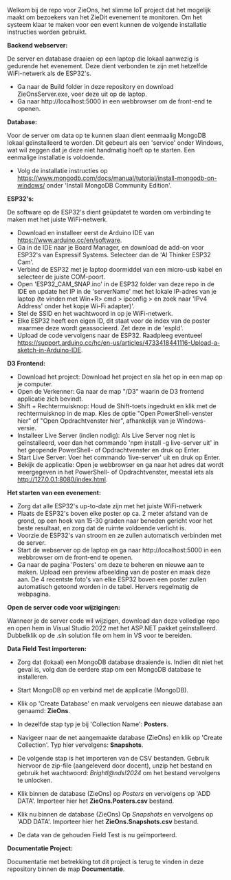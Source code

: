Welkom bij de repo voor ZieOns, het slimme IoT project dat het mogelijk maakt om bezoekers van het ZieDit evenement te monitoren.
Om het systeem klaar te maken voor een event kunnen de volgende installatie instructies worden gebruikt.


**Backend webserver:**

De server en database draaien op een laptop die lokaal aanwezig is gedurende het evenement. Deze dient verbonden te zijn met hetzelfde WiFi-netwerk als de ESP32's.
- Ga naar de Build folder in deze repository en download ZieOnsServer.exe, voer deze uit op de laptop.
- Ga naar http://localhost:5000 in een webbrowser om de front-end te openen.


**Database:**

Voor de server om data op te kunnen slaan dient eenmaalig MongoDB lokaal geïnstalleerd te worden. Dit gebeurt als een 'service' onder Windows, wat wil zeggen dat je deze niet handmatig hoeft op te starten. Een eenmalige installatie is voldoende.
- Volg de installatie instructies op https://www.mongodb.com/docs/manual/tutorial/install-mongodb-on-windows/ onder 'Install MongoDB Community Edition'.


**ESP32's:**

De software op de ESP32's dient geüpdatet te worden om verbinding te maken met het juiste WiFi-netwerk.
- Download en installeer eerst de Arduino IDE van https://www.arduino.cc/en/software.
- Ga in de IDE naar je Board Manager, en download de add-on voor ESP32's van Espressif Systems. Selecteer dan de 'AI Thinker ESP32 Cam'.
- Verbind de ESP32 met je laptop doormiddel van een micro-usb kabel en selecteer de juiste COM-poort.
- Open 'ESP32_CAM_SNAP.ino' in de ESP32 folder van deze repo in de IDE en update het IP in de 'serverName' met het lokale IP-adres van je laptop (te vinden met Win+R> cmd > ipconfig > en zoek naar 'IPv4 Address' onder het kopje Wi-Fi adapter)'.
- Stel de SSID en het wachtwoord in op je WiFi-netwerk.
- Elke ESP32 heeft een eigen ID, dit staat voor de index van de poster waarmee deze wordt geassocieerd. Zet deze in de 'espId'.
- Upload de code vervolgens naar de ESP32. Raadpleeg eventueel https://support.arduino.cc/hc/en-us/articles/4733418441116-Upload-a-sketch-in-Arduino-IDE.


**D3 Frontend:**

- Download het project: Download het project en sla het op in een map op je computer.
- Open de Verkenner: Ga naar de map "/D3" waarin de D3 frontend applicatie zich bevindt.
- Shift + Rechtermuisknop: Houd de Shift-toets ingedrukt en klik met de rechtermuisknop in de map. Kies de optie "Open PowerShell-venster hier" of "Open Opdrachtvenster hier", afhankelijk van je Windows-versie.
- Installeer Live Server (indien nodig): Als Live Server nog niet is geïnstalleerd, voer dan het commando 'npm install -g live-server uit' in het geopende PowerShell- of Opdrachtvenster en druk op Enter.
- Start Live Server: Voer het commando 'live-server' uit en druk op Enter.
- Bekijk de applicatie: Open je webbrowser en ga naar het adres dat wordt weergegeven in het PowerShell- of Opdrachtvenster, meestal iets als http://127.0.0.1:8080/index.html.


**Het starten van een evenement:**

- Zorg dat alle ESP32's up-to-date zijn met het juiste WiFi-netwerk
- Plaats de ESP32's boven elke poster op ca. 2 meter afstand van de grond, op een hoek van 15-30 graden naar beneden gericht voor het beste resultaat, en zorg dat de ruimte voldoende verlicht is.
- Voorzie de ESP32's van stroom en ze zullen automatisch verbinden met de server.
- Start de webserver op de laptop en ga naar http://localhost:5000 in een webbrowser om de front-end te openen.
- Ga naar de pagina 'Posters' om deze te beheren en nieuwe aan te maken. Upload een preview afbeelding van de poster en maak deze aan. De 4 recentste foto's van elke ESP32 boven een poster zullen automatisch getoond worden in de tabel. Hervers regelmatig de webpagina.


**Open de server code voor wijzigingen:**

Wanneer je de server code wil wijzigen, download dan deze volledige repo en open hem in Visual Studio 2022 met het ASP.NET pakket geïnstalleerd. Dubbelklik op de .sln solution file om hem in VS voor te bereiden.


**Data Field Test importeren:**

- Zorg dat (lokaal) een MongoDB database draaiende is. Indien dit niet het geval is, volg dan de eerdere stap om een MongoDB database te installeren.
- Start MongoDB op en verbind met de applicatie (MongoDB).
- Klik op 'Create Database' en maak vervolgens een nieuwe database aan genaamd: **ZieOns**.
- In dezelfde stap typ je bij 'Collection Name': **Posters**.
- Navigeer naar de net aangemaakte database (ZieOns) en klik op 'Create Collection'. Typ 
  hier vervolgens: **Snapshots**.

- De volgende stap is het importeren van de CSV bestanden. Gebruik hiervoor de zip-file (aangeleverd door docent), unzip het bestand en gebruik het wachtwoord: *Brightl@nds!2024* om het bestand vervolgens te unlocken.
- Klik binnen de database (ZieOns) op *Posters* en vervolgens op 'ADD DATA'. Importeer hier het **ZieOns.Posters.csv** bestand.
- Klik nu binnen de database (ZieOns) Op *Snapshots* en vervolgens op 'ADD DATA'. Importeer hier het **ZieOns.Snapshots.csv** bestand.
- De data van de gehouden Field Test is nu geïmporteerd.


**Documentatie Project:**

Documentatie met betrekking tot dit project is terug te vinden in deze repository binnen de map **Documentatie**.
